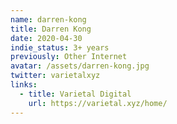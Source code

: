 ```yaml
---
name: darren-kong
title: Darren Kong
date: 2020-04-30
indie_status: 3+ years
previously: Other Internet
avatar: /assets/darren-kong.jpg
twitter: varietalxyz
links:
  - title: Varietal Digital 
    url: https://varietal.xyz/home/
---
```

